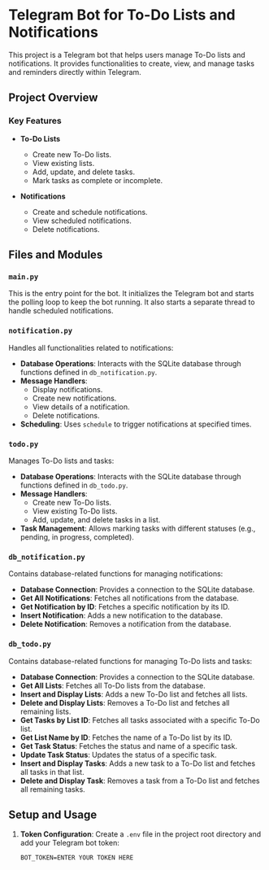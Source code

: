 # Telegram Bot for To-Do Lists and Notifications

This project is a Telegram bot that helps users manage To-Do lists and notifications. It provides functionalities to create, view, and manage tasks and reminders directly within Telegram.

## Project Overview

### Key Features

- **To-Do Lists**
  - Create new To-Do lists.
  - View existing lists.
  - Add, update, and delete tasks.
  - Mark tasks as complete or incomplete.

- **Notifications**
  - Create and schedule notifications.
  - View scheduled notifications.
  - Delete notifications.

## Files and Modules

### `main.py`

This is the entry point for the bot. It initializes the Telegram bot and starts the polling loop to keep the bot running. It also starts a separate thread to handle scheduled notifications.

### `notification.py`

Handles all functionalities related to notifications:

- **Database Operations**: Interacts with the SQLite database through functions defined in `db_notification.py`.
- **Message Handlers**: 
  - Display notifications.
  - Create new notifications.
  - View details of a notification.
  - Delete notifications.
- **Scheduling**: Uses `schedule` to trigger notifications at specified times.

### `todo.py`

Manages To-Do lists and tasks:

- **Database Operations**: Interacts with the SQLite database through functions defined in `db_todo.py`.
- **Message Handlers**:
  - Create new To-Do lists.
  - View existing To-Do lists.
  - Add, update, and delete tasks in a list.
- **Task Management**: Allows marking tasks with different statuses (e.g., pending, in progress, completed).

### `db_notification.py`

Contains database-related functions for managing notifications:

- **Database Connection**: Provides a connection to the SQLite database.
- **Get All Notifications**: Fetches all notifications from the database.
- **Get Notification by ID**: Fetches a specific notification by its ID.
- **Insert Notification**: Adds a new notification to the database.
- **Delete Notification**: Removes a notification from the database.

### `db_todo.py`

Contains database-related functions for managing To-Do lists and tasks:

- **Database Connection**: Provides a connection to the SQLite database.
- **Get All Lists**: Fetches all To-Do lists from the database.
- **Insert and Display Lists**: Adds a new To-Do list and fetches all lists.
- **Delete and Display Lists**: Removes a To-Do list and fetches all remaining lists.
- **Get Tasks by List ID**: Fetches all tasks associated with a specific To-Do list.
- **Get List Name by ID**: Fetches the name of a To-Do list by its ID.
- **Get Task Status**: Fetches the status and name of a specific task.
- **Update Task Status**: Updates the status of a specific task.
- **Insert and Display Tasks**: Adds a new task to a To-Do list and fetches all tasks in that list.
- **Delete and Display Task**: Removes a task from a To-Do list and fetches all remaining tasks.

## Setup and Usage

1. **Token Configuration**: Create a `.env` file in the project root directory and add your Telegram bot token:
   ```env
   BOT_TOKEN=ENTER YOUR TOKEN HERE
